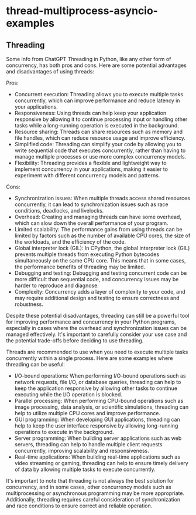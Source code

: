 # thread-multiprocess-asyncio-examples
## Threading
Some info from ChatGPT
Threading in Python, like any other form of concurrency, has both pros and cons. Here are some potential advantages and disadvantages of using threads:

Pros:
- Concurrent execution: Threading allows you to execute multiple tasks concurrently, which can improve performance and reduce latency in your applications.
- Responsiveness: Using threads can help keep your application responsive by allowing it to continue processing input or handling other tasks while a long-running operation is executed in the background.
- Resource sharing: Threads can share resources such as memory and file handles, which can reduce resource usage and improve efficiency.
- Simplified code: Threading can simplify your code by allowing you to write sequential code that executes concurrently, rather than having to manage multiple processes or use more complex concurrency models.
- Flexibility: Threading provides a flexible and lightweight way to implement concurrency in your applications, making it easier to experiment with different concurrency models and patterns.

Cons:
- Synchronization issues: When multiple threads access shared resources concurrently, it can lead to synchronization issues such as race conditions, deadlocks, and livelocks.
- Overhead: Creating and managing threads can have some overhead, which can slow down the overall performance of your program.
- Limited scalability: The performance gains from using threads can be limited by factors such as the number of available CPU cores, the size of the workloads, and the efficiency of the code.
- Global interpreter lock (GIL): In CPython, the global interpreter lock (GIL) prevents multiple threads from executing Python bytecodes simultaneously on the same CPU core. This means that in some cases, the performance benefits of threading may be limited.
- Debugging and testing: Debugging and testing concurrent code can be more difficult than sequential code, and concurrency issues may be harder to reproduce and diagnose.
- Complexity: Concurrency adds a layer of complexity to your code, and may require additional design and testing to ensure correctness and robustness.

Despite these potential disadvantages, threading can still be a powerful tool for improving performance and concurrency in your Python programs, especially in cases where the overhead and synchronization issues can be managed effectively. It's important to carefully consider your use case and the potential trade-offs before deciding to use threading.

Threads are recommended to use when you need to execute multiple tasks concurrently within a single process. Here are some examples where threading can be useful:
- I/O-bound operations: When performing I/O-bound operations such as network requests, file I/O, or database queries, threading can help to keep the application responsive by allowing other tasks to continue executing while the I/O operation is blocked.
- Parallel processing: When performing CPU-bound operations such as image processing, data analysis, or scientific simulations, threading can help to utilize multiple CPU cores and improve performance.
- GUI programming: When developing GUI applications, threading can help to keep the user interface responsive by allowing long-running operations to execute in the background.
- Server programming: When building server applications such as web servers, threading can help to handle multiple client requests concurrently, improving scalability and responsiveness.
- Real-time applications: When building real-time applications such as video streaming or gaming, threading can help to ensure timely delivery of data by allowing multiple tasks to execute concurrently.

It's important to note that threading is not always the best solution for concurrency, and in some cases, other concurrency models such as multiprocessing or asynchronous programming may be more appropriate. Additionally, threading requires careful consideration of synchronization and race conditions to ensure correct and reliable operation.
